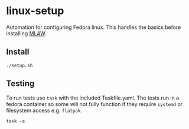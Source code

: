 # linux-setup

Automation for configuring Fedora linux. This handles the basics before installing [ML4W](https://github.com/mylinuxforwork).

## Install 
 
```
./setup.sh
```

## Testing 

To run tests use `task` with the included Taskfile.yaml. The tests run in a fedora container so some will not fully function if
they require `systemd` or filesystem access e.g. `flatpak`.

```
task -a
```

